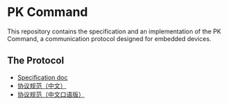 # PK Command

This repository contains the specification and an implementation of the PK Command, a communication protocol designed for embedded devices.

## The Protocol

- [Specification doc](/Specification.md)
- [协议规范（中文）](/Specification_zh.md)
- [协议规范（中文口语版）](/Description_zh.md)

